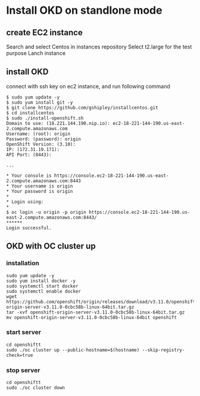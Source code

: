 # Install OKD on standlone mode

## create EC2 instance

Search and select Centos in instances repository
Select t2.large for the test purpose
Lanch instance

## install OKD

connect with ssh key on ec2 instance, and run following command

```
$ sudo yum update -y
$ sudo yum install git -y
$ git clone https://github.com/gshipley/installcentos.git
$ cd installcentos
$ sudo ./install-openshift.sh
Domain to use: (18.221.144.190.nip.io): ec2-18-221-144-190.us-east-2.compute.amazonaws.com
Username: (root): origin
Password: (password): origin
OpenShift Version: (3.10):
IP: (172.31.19.171):
API Port: (8443):

...

* Your console is https://console.ec2-18-221-144-190.us-east-2.compute.amazonaws.com:8443
* Your username is origin
* Your password is origin
*
* Login using:
*
$ oc login -u origin -p origin https://console.ec2-18-221-144-190.us-east-2.compute.amazonaws.com:8443/
******
Login successful.
```

## OKD with OC cluster up

### installation

```
sudo yum update -y
sudo yum install docker -y
sudo systemctl start docker
sudo systemctl enable docker
wget https://github.com/openshift/origin/releases/download/v3.11.0/openshift-origin-server-v3.11.0-0cbc58b-linux-64bit.tar.gz
tar -xvf openshift-origin-server-v3.11.0-0cbc58b-linux-64bit.tar.gz
mv openshift-origin-server-v3.11.0-0cbc58b-linux-64bit openshift 
```

### start server

```
cd openshiftt
sudo ./oc cluster up --public-hostname=$(hostname) --skip-registry-check=true
```

### stop server

```
cd openshiftt
sudo ./oc cluster down
```



